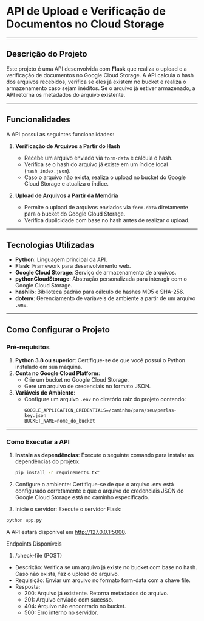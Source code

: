 # **API de Upload e Verificação de Documentos no Cloud Storage**

---

## **Descrição do Projeto**

Este projeto é uma API desenvolvida com **Flask** que realiza o upload e a verificação de documentos no Google Cloud Storage. A API calcula o hash dos arquivos recebidos, verifica se eles já existem no bucket e realiza o armazenamento caso sejam inéditos. Se o arquivo já estiver armazenado, a API retorna os metadados do arquivo existente.

---

## **Funcionalidades**

A API possui as seguintes funcionalidades:

1. **Verificação de Arquivos a Partir do Hash**  
   - Recebe um arquivo enviado via `form-data` e calcula o hash.
   - Verifica se o hash do arquivo já existe em um índice local (`hash_index.json`).
   - Caso o arquivo não exista, realiza o upload no bucket do Google Cloud Storage e atualiza o índice.

2. **Upload de Arquivos a Partir da Memória**  
   - Permite o upload de arquivos enviados via `form-data` diretamente para o bucket do Google Cloud Storage.
   - Verifica duplicidade com base no hash antes de realizar o upload.


---

## **Tecnologias Utilizadas**

- **Python**: Linguagem principal da API.
- **Flask**: Framework para desenvolvimento web.
- **Google Cloud Storage**: Serviço de armazenamento de arquivos.
- **pythonCloudStorage**: Abstração personalizada para interagir com o Google Cloud Storage.
- **hashlib**: Biblioteca padrão para cálculo de hashes MD5 e SHA-256.
- **dotenv**: Gerenciamento de variáveis de ambiente a partir de um arquivo `.env`.

---

## **Como Configurar o Projeto**

### **Pré-requisitos**

1. **Python 3.8 ou superior**: Certifique-se de que você possui o Python instalado em sua máquina.
2. **Conta no Google Cloud Platform**:
   - Crie um bucket no Google Cloud Storage.
   - Gere um arquivo de credenciais no formato JSON.
3. **Variáveis de Ambiente**:
   - Configure um arquivo `.env` no diretório raiz do projeto contendo:
     ```plaintext
     GOOGLE_APPLICATION_CREDENTIALS=/caminho/para/seu/perlas-key.json
     BUCKET_NAME=nome_do_bucket
     ```

---

### **Como Executar a API**

1. **Instale as dependências**:
   Execute o seguinte comando para instalar as dependências do projeto:
   ```bash
   pip install -r requirements.txt

2. Configure o ambiente: Certifique-se de que o arquivo .env está configurado corretamente e que o arquivo de credenciais JSON do Google Cloud Storage está no caminho especificado.

3. Inicie o servidor: Execute o servidor Flask:
```bash
python app.py
```
A API estará disponível em http://127.0.0.1:5000.

Endpoints Disponíveis
1. /check-file (POST)
- Descrição: Verifica se um arquivo já existe no bucket com base no hash. Caso não exista, faz o upload do arquivo.
- Requisição:
Enviar um arquivo no formato form-data com a chave file.
- Resposta:
   - 200: Arquivo já existente. Retorna metadados do arquivo.
   - 201: Arquivo enviado com sucesso.
   - 404: Arquivo não encontrado no bucket.
   - 500: Erro interno no servidor.







